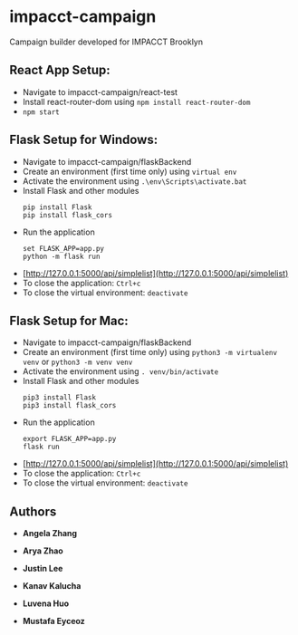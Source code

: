 # impacct-campaign
Campaign builder developed for IMPACCT Brooklyn

## React App Setup:

* Navigate to impacct-campaign/react-test
* Install react-router-dom using ```npm install react-router-dom```
* ```npm start```

## Flask Setup for Windows:

* Navigate to impacct-campaign/flaskBackend
* Create an environment (first time only) using ```virtual env```
* Activate the environment using ```.\env\Scripts\activate.bat```
* Install Flask and other modules
  ```
  pip install Flask
  pip install flask_cors
  ```
* Run the application
  ```
  set FLASK_APP=app.py
  python -m flask run
  ```
* [http://127.0.0.1:5000/api/simplelist](http://127.0.0.1:5000/api/simplelist)
* To close the application: ```Ctrl+c```
* To close the virtual environment: ```deactivate```

## Flask Setup for Mac:

* Navigate to impacct-campaign/flaskBackend
* Create an environment (first time only) using ```python3 -m virtualenv venv``` or ```python3 -m venv venv```
* Activate the environment using ```. venv/bin/activate```
* Install Flask and other modules
  ```
  pip3 install Flask
  pip3 install flask_cors
  ```
* Run the application
  ```
  export FLASK_APP=app.py
  flask run
  ```
* [http://127.0.0.1:5000/api/simplelist](http://127.0.0.1:5000/api/simplelist)
* To close the application: ```Ctrl+c```
* To close the virtual environment: ```deactivate```

## Authors

* **Angela Zhang**

* **Arya Zhao**

* **Justin Lee**

* **Kanav Kalucha**

* **Luvena Huo**

* **Mustafa Eyceoz**
